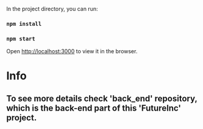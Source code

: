 
In the project directory, you can run:

### `npm install`
### `npm start`

Open [http://localhost:3000](http://localhost:3000) to view it in the browser.

# Info
## To see more details check 'back_end' repository, which is the back-end part of this 'FutureInc' project.
